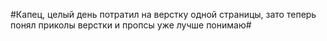 
#Капец, целый день потратил на верстку одной страницы, зато теперь понял приколы верстки и пропсы уже лучше понимаю#

